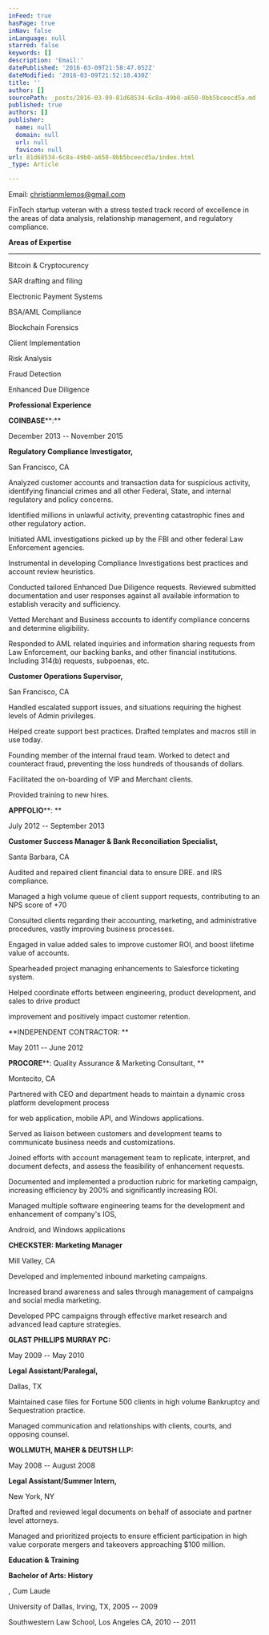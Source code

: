 ```yaml
---
inFeed: true
hasPage: true
inNav: false
inLanguage: null
starred: false
keywords: []
description: 'Email:'
datePublished: '2016-03-09T21:58:47.052Z'
dateModified: '2016-03-09T21:52:18.430Z'
title: ''
author: []
sourcePath: _posts/2016-03-09-81d68534-6c8a-49b0-a650-0bb5bceecd5a.md
published: true
authors: []
publisher:
  name: null
  domain: null
  url: null
  favicon: null
url: 81d68534-6c8a-49b0-a650-0bb5bceecd5a/index.html
_type: Article

---
```

Email: christianmlemos@gmail.com

FinTech startup veteran with a stress tested track record of excellence in the areas of data analysis, relationship management, and regulatory compliance.

**Areas of Expertise**

****

Bitcoin & Cryptocurency

SAR drafting and filing

Electronic Payment Systems

BSA/AML Compliance

Blockchain Forensics

Client Implementation

Risk Analysis

Fraud Detection

Enhanced Due Diligence

**Professional Experience**

**COINBASE****:**

December 2013 -- November 2015

**Regulatory Compliance Investigator,**

San Francisco, CA

Analyzed customer accounts and transaction data for suspicious activity, identifying financial crimes and all other Federal, State, and internal regulatory and policy concerns.

Identified millions in unlawful activity, preventing catastrophic fines and other regulatory action. 

Initiated AML investigations picked up by the FBI and other federal Law Enforcement agencies.

Instrumental in developing Compliance Investigations best practices and account review heuristics.

Conducted tailored Enhanced Due Diligence requests. Reviewed submitted documentation and user responses against all available information to establish veracity and sufficiency.

Vetted Merchant and Business accounts to identify compliance concerns and determine eligibility.

Responded to AML related inquiries and information sharing requests from Law Enforcement, our backing banks, and other financial institutions. Including 314(b) requests, subpoenas, etc.

**Customer Operations Supervisor,**

San Francisco, CA

Handled escalated support issues, and situations requiring the highest levels of Admin privileges.

Helped create support best practices. Drafted templates and macros still in use today. 

Founding member of the internal fraud team. Worked to detect and counteract fraud, preventing the loss hundreds of thousands of dollars.

Facilitated the on-boarding of VIP and Merchant clients.

Provided training to new hires.

**APPFOLIO****: **

July 2012 -- September 2013

**Customer Success Manager & Bank Reconciliation Specialist,**

Santa Barbara, CA

Audited and repaired client financial data to ensure DRE. and IRS compliance.

Managed a high volume queue of client support requests, contributing to an NPS score of +70 

Consulted clients regarding their accounting, marketing, and administrative procedures, vastly improving business processes.

Engaged in value added sales to improve customer ROI, and boost lifetime value of accounts.

Spearheaded project managing enhancements to Salesforce ticketing system.

Helped coordinate efforts between engineering, product development, and sales to drive product

improvement and positively impact customer retention.

**INDEPENDENT CONTRACTOR: **

May 2011 -- June 2012

**PROCORE****: Quality Assurance & Marketing Consultant, **

Montecito, CA

Partnered with CEO and department heads to maintain a dynamic cross platform development process 

for web application, mobile API, and Windows applications.

Served as liaison between customers and development teams to communicate business needs and customizations.

Joined efforts with account management team to replicate, interpret, and document defects, and assess the feasibility of enhancement requests.

Documented and implemented a production rubric for marketing campaign, increasing efficiency by 200% and significantly increasing ROI.

Managed multiple software engineering teams for the development and enhancement of company's IOS, 

Android, and Windows applications

**CHECKSTER: Marketing Manager**

Mill Valley, CA

Developed and implemented inbound marketing campaigns.

Increased brand awareness and sales through management of campaigns and social media marketing.

Developed PPC campaigns through effective market research and advanced lead capture strategies.

**GLAST PHILLIPS MURRAY PC:**

May 2009 -- May 2010

**Legal Assistant/Paralegal,**

Dallas, TX

Maintained case files for Fortune 500 clients in high volume Bankruptcy and Sequestration practice.

Managed communication and relationships with clients, courts, and opposing counsel.

**WOLLMUTH, MAHER & DEUTSH LLP:**

May 2008 -- August 2008

**Legal Assistant/Summer Intern,**

New York, NY

Drafted and reviewed legal documents on behalf of associate and partner level attorneys.

Managed and prioritized projects to ensure efficient participation in high value corporate mergers and takeovers approaching $100 million.

**Education & Training**

**Bachelor of Arts: History**

, Cum Laude

University of Dallas, Irving, TX, 2005 -- 2009

Southwestern Law School, Los Angeles CA, 2010 -- 2011